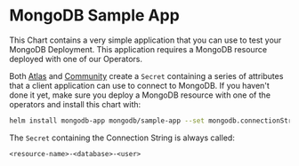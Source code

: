 # MongoDB Sample App

This Chart contains a very simple application that you can use to test your
MongoDB Deployment. This application requires a MongoDB resource deployed
with one of our Operators.

Both [Atlas](../atlas-operator) and [Community](../community-operator) create
a `Secret` containing a series of attributes that a client application can
use to connect to MongoDB. If you haven't done it yet, make sure you deploy
a MongoDB resource with one of the operators and install this chart with:


``` bash
helm install mongodb-app mongodb/sample-app --set mongodb.connectionStringSecret=<secret-with-connection-string>
```

The `Secret` containing the Connection String is always called:

    <resource-name>-<database>-<user>
